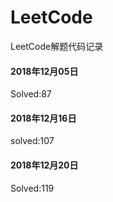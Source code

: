 # LeetCode
LeetCode解题代码记录

#### 2018年12月05日
Solved:87
#### 2018年12月16日
solved:107
#### 2018年12月20日
Solved:119
